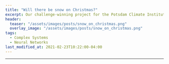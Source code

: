 ```yaml
---
title: "Will there be snow on Christmas?"
excerpt: Our challenge-winning project for the Potsdam Climate Institute's 2021 "AI for Climate" Hackathon.
header:
  teaser: "/assets/images/posts/snow_on_christmas.png"
  overlay_image: "/assets/images/posts/snow_on_christmas.png"
tags:
  - Complex Systems
  - Neural Networks
last_modified_at: 2021-02-23T10:22:00-04:00
---
```


___

<style>
iframe{height:11220px !important;}
</style>

<script src="https://gist.github.com/DiGyt/c550f0f774a027740fb88945df3ad973.js"></script>
